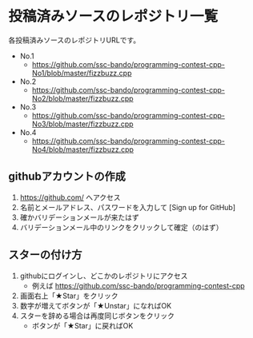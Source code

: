 
# 投稿済みソースのレポジトリ一覧

各投稿済みソースのレポジトリURLです。

* No.1
   * https://github.com/ssc-bando/programming-contest-cpp-No1/blob/master/fizzbuzz.cpp
* No.2
   * https://github.com/ssc-bando/programming-contest-cpp-No2/blob/master/fizzbuzz.cpp
* No.3
   * https://github.com/ssc-bando/programming-contest-cpp-No3/blob/master/fizzbuzz.cpp
* No.4
   * https://github.com/ssc-bando/programming-contest-cpp-No4/blob/master/fizzbuzz.cpp


## githubアカウントの作成

1. https://github.com/ へアクセス
1. 名前とメールアドレス、パスワードを入力して [Sign up for GitHub]
1. 確かバリデーションメールが来たはず
1. バリデーションメール中のリンクをクリックして確定（のはず）


## スターの付け方

1. githubにログインし、どこかのレポジトリにアクセス
   * 例えば https://github.com/ssc-bando/programming-contest-cpp
1. 画面右上「★Star」をクリック
1. 数字が増えてボタンが「★Unstar」になればOK
1. スターを辞める場合は再度同じボタンをクリック
   * ボタンが「★Star」に戻ればOK


